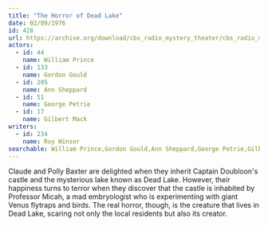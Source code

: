 ```yaml
---
title: "The Horror of Dead Lake"
date: 02/09/1976
id: 428
url: https://archive.org/download/cbs_radio_mystery_theater/cbs_radio_mystery_theater-0401-0450.zip/cbs_radio_mystery_theater-0401-0450%2Fcbsrmt_0428_the_horror_of_dead_lake.mp3
actors:  
  - id: 44
    name: William Prince  
  - id: 133
    name: Gordon Gould  
  - id: 205
    name: Ann Sheppard  
  - id: 51
    name: George Petrie  
  - id: 17
    name: Gilbert Mack
writers:  
  - id: 234
    name: Roy Winsor
searchable: William Prince,Gordon Gould,Ann Sheppard,George Petrie,Gilbert Mack Roy Winsor
---
```

Claude and Polly Baxter are delighted when they inherit Captain Doubloon's castle and the mysterious lake known as Dead Lake. However, their happiness turns to terror when they discover that the castle is inhabited by Professor Micah, a mad embryologist who is experimenting with giant Venus flytraps and birds. The real horror, though, is the creature that lives in Dead Lake, scaring not only the local residents but also its creator.